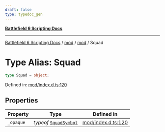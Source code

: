 ```yaml
---
draft: false
type: typedoc_gen
---
```


[**Battlefield 6 Scripting Docs**](../../../_index.md)

***

[Battlefield 6 Scripting Docs](../../../_index.md) / [mod](../../_index.md) / [mod](../_index.md) / Squad

# Type Alias: Squad

```ts
type Squad = object;
```

Defined in: [mod/index.d.ts:120](https://github.com/battlefield-portal-community/portal-docs/blob/ff09b2690670f74de7e97198022e5a97ff1161ff/generators/santiago/mod/index.d.ts#L120)

## Properties

| Property | Type | Defined in |
| ------ | ------ | ------ |
| <a id="_opaque"></a> `_opaque` | *typeof* [`SquadSymbol`](../SquadSymbol/_index.md) | [mod/index.d.ts:120](https://github.com/battlefield-portal-community/portal-docs/blob/ff09b2690670f74de7e97198022e5a97ff1161ff/generators/santiago/mod/index.d.ts#L120) |
